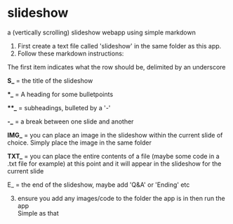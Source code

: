# slideshow
a (vertically scrolling) slideshow webapp using simple markdown

1) First create a text file called 'slideshow' in the same folder as this app. 
2) Follow these markdown instructions: 

The first item indicates what the row should be, delimited by an underscore<br />

<b>S_</b> = the title of the slideshow<br />

<b>*_</b> = A heading for some bulletpoints<br /> 

<b>**_</b> = subheadings, bulleted by a '-'<br /> 

<b>-_</b> = a break between one slide and another<br />

<b>IMG_</b> = you can place an image in the slideshow within the current slide of choice. Simply place the image in the same folder<br />

<b>TXT_</b> = you can place the entire contents of a file (maybe some code in a .txt file for example) at this point and it will appear in the slideshow for the current slide<br />

E_ = the end of the slideshow, maybe add 'Q&A' or 'Ending' etc<br />

3) ensure you add any images/code to the folder the app is in then run the app<br />
Simple as that<br />
